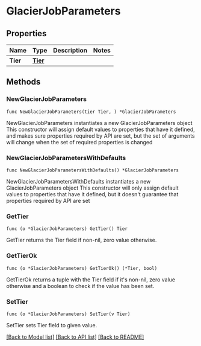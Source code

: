 # GlacierJobParameters

## Properties

Name | Type | Description | Notes
------------ | ------------- | ------------- | -------------
**Tier** | [**Tier**](Tier.md) |  | 

## Methods

### NewGlacierJobParameters

`func NewGlacierJobParameters(tier Tier, ) *GlacierJobParameters`

NewGlacierJobParameters instantiates a new GlacierJobParameters object
This constructor will assign default values to properties that have it defined,
and makes sure properties required by API are set, but the set of arguments
will change when the set of required properties is changed

### NewGlacierJobParametersWithDefaults

`func NewGlacierJobParametersWithDefaults() *GlacierJobParameters`

NewGlacierJobParametersWithDefaults instantiates a new GlacierJobParameters object
This constructor will only assign default values to properties that have it defined,
but it doesn't guarantee that properties required by API are set

### GetTier

`func (o *GlacierJobParameters) GetTier() Tier`

GetTier returns the Tier field if non-nil, zero value otherwise.

### GetTierOk

`func (o *GlacierJobParameters) GetTierOk() (*Tier, bool)`

GetTierOk returns a tuple with the Tier field if it's non-nil, zero value otherwise
and a boolean to check if the value has been set.

### SetTier

`func (o *GlacierJobParameters) SetTier(v Tier)`

SetTier sets Tier field to given value.



[[Back to Model list]](../README.md#documentation-for-models) [[Back to API list]](../README.md#documentation-for-api-endpoints) [[Back to README]](../README.md)


